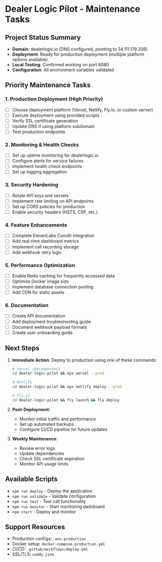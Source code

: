# Dealer Logic Pilot - Maintenance Tasks

## Project Status Summary
- **Domain**: dealerlogic.io (DNS configured, pointing to 34.111.179.208)
- **Deployment**: Ready for production deployment (multiple platform options available)
- **Local Testing**: Confirmed working on port 8080
- **Configuration**: All environment variables validated

## Priority Maintenance Tasks

### 1. Production Deployment (High Priority)
- [ ] Choose deployment platform (Vercel, Netlify, Fly.io, or custom server)
- [ ] Execute deployment using provided scripts
- [ ] Verify SSL certificate generation
- [ ] Update DNS if using platform subdomain
- [ ] Test production endpoints

### 2. Monitoring & Health Checks
- [ ] Set up uptime monitoring for dealerlogic.io
- [ ] Configure alerts for service failures
- [ ] Implement health check endpoints
- [ ] Set up logging aggregation

### 3. Security Hardening
- [ ] Rotate API keys and secrets
- [ ] Implement rate limiting on API endpoints
- [ ] Set up CORS policies for production
- [ ] Enable security headers (HSTS, CSP, etc.)

### 4. Feature Enhancements
- [ ] Complete ElevenLabs ConvAI integration
- [ ] Add real-time dashboard metrics
- [ ] Implement call recording storage
- [ ] Add webhook retry logic

### 5. Performance Optimization
- [ ] Enable Redis caching for frequently accessed data
- [ ] Optimize Docker image size
- [ ] Implement database connection pooling
- [ ] Add CDN for static assets

### 6. Documentation
- [ ] Create API documentation
- [ ] Add deployment troubleshooting guide
- [ ] Document webhook payload formats
- [ ] Create user onboarding guide

## Next Steps

1. **Immediate Action**: Deploy to production using one of these commands:
   ```bash
   # Vercel (Recommended)
   cd dealer-logic-pilot && npx vercel --prod
   
   # Netlify
   cd dealer-logic-pilot && npx netlify deploy --prod
   
   # Fly.io
   cd dealer-logic-pilot && fly launch && fly deploy
   ```

2. **Post-Deployment**: 
   - Monitor initial traffic and performance
   - Set up automated backups
   - Configure CI/CD pipeline for future updates

3. **Weekly Maintenance**:
   - Review error logs
   - Update dependencies
   - Check SSL certificate expiration
   - Monitor API usage limits

## Available Scripts
- `npm run deploy` - Deploy the application
- `npm run validate` - Validate configuration
- `npm run test` - Test call functionality
- `npm run monitor` - Start monitoring dashboard
- `npm start` - Deploy and monitor

## Support Resources
- Production configs: `.env.production`
- Docker setup: `docker-compose.production.yml`
- CI/CD: `.github/workflows/deploy.yml`
- SSL/TLS: `caddy.json`